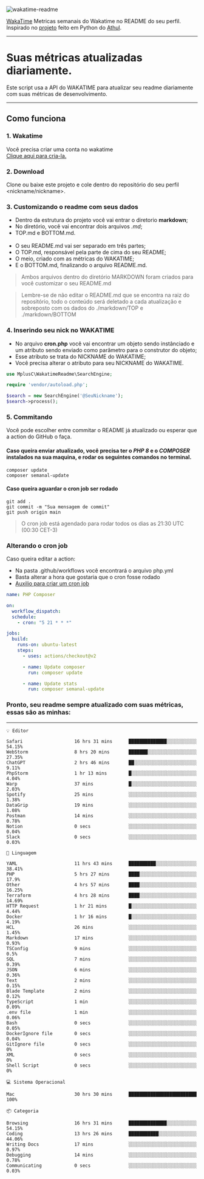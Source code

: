 ![wakatime-readme](https://socialify.git.ci/bymatheus/wakatime-readme/image?description=1&descriptionEditable=M%C3%A9tricas%20semanais%20do%20Wakatime%20no%20seu%20README%20de%20perfil.&font=KoHo&forks=1&language=1&owner=1&pattern=Signal&stargazers=1&theme=Dark)

[WakaTime](https://wakatime.com) Metricas semanais do Wakatime no README do seu perfil. <br>
Inspirado no [projeto](https://github.com/athul/waka-readme) feito em Python do [Athul](https://github.com/athul).
___

# Suas métricas atualizadas diariamente.
Este script usa a API do WAKATIME para atualizar seu readme diariamente com suas métricas de desenvolvimento.

___

## Como funciona

### 1. Wakatime
Você precisa criar uma conta no wakatime <br>
[Clique aqui para cria-la.](https://wakatime.com) 

### 2. Download
Clone ou baixe este projeto e cole dentro do repositório do seu perfil <nickname/nickname>.

### 3. Customizando o readme com seus dados
- Dentro da estrutura do projeto você vai entrar o diretorio **markdown**;  
- No diretório, você vai encontrar dois arquivos *.md*;
- TOP.md e BOTTOM.md.
<br><br>
- O seu README.md vai ser separado em três partes; 
- O TOP.md, responsável pela parte de cima do seu README;
- O meio, criado com as métricas do WAKATIME;
- E o BOTTOM.md, finalizando o arquivo README.md.<br>

> Ambos arquivos dentro do diretório MARKDOWN foram criados para você customizar o seu README.md

> Lembre-se de não editar o README.md que se encontra na raiz do repositório, todo o conteúdo será deletado a cada atualização e sobreposto com os dados do ./markdown/TOP e ./markdown/BOTTOM

### 4. Inserindo seu nick no WAKATIME
- No arquivo **cron.php** você vai encontrar um objeto sendo instânciado e um atributo sendo enviado como parâmetro para o construtor do objeto;
- Esse atributo se trata do NICKNAME do WAKATIME;
- Você precisa alterar o atributo para seu NICKNAME do WAKATIME.

```php
use MplusC\WakatimeReadme\SearchEngine;

require 'vendor/autoload.php';

$search = new SearchEngine('@SeuNickname');
$search->process();
```

### 5. Commitando
Você pode escolher entre commitar o README já atualizado ou esperar que a action do GitHub o faça. <br>

#### Caso queira enviar atualizado, você precisa ter o *PHP 8* e o *COMPOSER* instalados na sua maquina, e rodar os seguintes comandos no terminal.
```composer
composer update
composer semanal-update 
```

#### Caso queira aguardar o cron job ser rodado 
```git 
git add .
git commit -m "Sua mensagem de commit"
git push origin main
```

>O cron job está agendado para rodar todos os dias as 21:30 UTC (00:30 CET-3) 

### Alterando o cron job
Caso queira editar a action:

- Na pasta .github/workflows você encontrará o arquivo php.yml
- Basta alterar a hora que gostaria que o cron fosse rodado
- [Auxilio para criar um cron job](https://crontab.guru)

```yml
name: PHP Composer

on:
  workflow_dispatch:
  schedule:
    - cron: "5 21 * * *"

jobs:
  build:
    runs-on: ubuntu-latest
    steps:
      - uses: actions/checkout@v2

      - name: Update composer
        run: composer update

      - name: Update stats
        run: composer semanal-update
```

### Pronto, seu readme sempre atualizado com suas métricas, essas são as minhas:

___
```text
💡 Editor

Safari                   16 hrs 31 mins      ██████████████░░░░░░░░░░░     54.15%
WebStorm                 8 hrs 20 mins       ███████░░░░░░░░░░░░░░░░░░     27.35%
ChatGPT                  2 hrs 46 mins       ██░░░░░░░░░░░░░░░░░░░░░░░      9.11%
PhpStorm                 1 hr 13 mins        █░░░░░░░░░░░░░░░░░░░░░░░░      4.04%
Warp                     37 mins             █░░░░░░░░░░░░░░░░░░░░░░░░      2.03%
Spotify                  25 mins             ░░░░░░░░░░░░░░░░░░░░░░░░░      1.38%
DataGrip                 19 mins             ░░░░░░░░░░░░░░░░░░░░░░░░░      1.08%
Postman                  14 mins             ░░░░░░░░░░░░░░░░░░░░░░░░░      0.78%
Notion                   0 secs              ░░░░░░░░░░░░░░░░░░░░░░░░░      0.04%
Slack                    0 secs              ░░░░░░░░░░░░░░░░░░░░░░░░░      0.03%
```
```text
💬 Linguagem

YAML                     11 hrs 43 mins      ██████████░░░░░░░░░░░░░░░     38.41%
PHP                      5 hrs 27 mins       ████░░░░░░░░░░░░░░░░░░░░░      17.9%
Other                    4 hrs 57 mins       ████░░░░░░░░░░░░░░░░░░░░░     16.25%
Terraform                4 hrs 28 mins       ████░░░░░░░░░░░░░░░░░░░░░     14.69%
HTTP Request             1 hr 21 mins        █░░░░░░░░░░░░░░░░░░░░░░░░      4.44%
Docker                   1 hr 16 mins        █░░░░░░░░░░░░░░░░░░░░░░░░      4.19%
HCL                      26 mins             ░░░░░░░░░░░░░░░░░░░░░░░░░      1.45%
Markdown                 17 mins             ░░░░░░░░░░░░░░░░░░░░░░░░░      0.93%
TSConfig                 9 mins              ░░░░░░░░░░░░░░░░░░░░░░░░░       0.5%
SQL                      7 mins              ░░░░░░░░░░░░░░░░░░░░░░░░░      0.39%
JSON                     6 mins              ░░░░░░░░░░░░░░░░░░░░░░░░░      0.36%
Text                     2 mins              ░░░░░░░░░░░░░░░░░░░░░░░░░      0.15%
Blade Template           2 mins              ░░░░░░░░░░░░░░░░░░░░░░░░░      0.12%
TypeScript               1 min               ░░░░░░░░░░░░░░░░░░░░░░░░░      0.09%
.env file                1 min               ░░░░░░░░░░░░░░░░░░░░░░░░░      0.06%
Bash                     0 secs              ░░░░░░░░░░░░░░░░░░░░░░░░░      0.05%
DockerIgnore file        0 secs              ░░░░░░░░░░░░░░░░░░░░░░░░░      0.04%
GitIgnore file           0 secs              ░░░░░░░░░░░░░░░░░░░░░░░░░         0%
XML                      0 secs              ░░░░░░░░░░░░░░░░░░░░░░░░░         0%
Shell Script             0 secs              ░░░░░░░░░░░░░░░░░░░░░░░░░         0%
```
```text
💻 Sistema Operacional

Mac                      30 hrs 30 mins      █████████████████████████       100%
```
```text
📦 Categoria

Browsing                 16 hrs 31 mins      ██████████████░░░░░░░░░░░     54.15%
Coding                   13 hrs 26 mins      ███████████░░░░░░░░░░░░░░     44.06%
Writing Docs             17 mins             ░░░░░░░░░░░░░░░░░░░░░░░░░      0.97%
Debugging                14 mins             ░░░░░░░░░░░░░░░░░░░░░░░░░      0.78%
Communicating            0 secs              ░░░░░░░░░░░░░░░░░░░░░░░░░      0.03%
```

